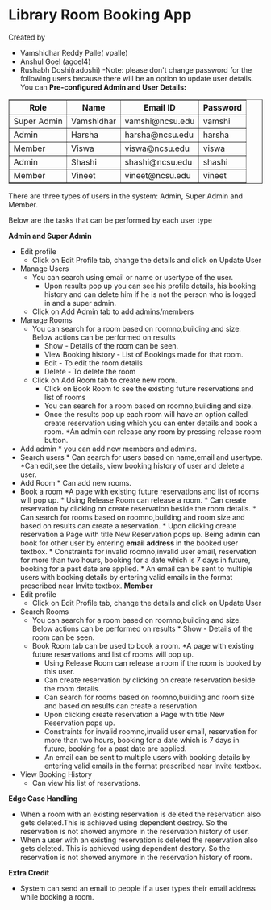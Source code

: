 # Library Room Booking App
Created by 
- Vamshidhar Reddy Palle( vpalle)
- Anshul Goel (agoel4)
- Rushabh Doshi(radoshi)
-Note: please don't change password for the following users because there will be an option to update user details.
You can 
<b>Pre-configured Admin and User Details:</b>
<table border=1>
	<th> Role </th>
	<th> Name </th>
	<th> Email ID </th>
	<th> Password </th>
	<tr> <td> Super Admin <td> Vamshidhar <td>vamshi@ncsu.edu <td> vamshi</tr>
	<tr> <td> Admin <td> Harsha <td>harsha@ncsu.edu <td> harsha</tr>
	<tr> <td> Member <td> Viswa <td>viswa@ncsu.edu <td> viswa</tr>
	<tr> <td> Admin <td> Shashi <td>shashi@ncsu.edu <td> shashi</tr>
	<tr> <td> Member <td> Vineet <td>vineet@ncsu.edu <td> vineet</tr>

</table>

There are three types of users in the system: Admin, Super Admin and Member.

Below are the tasks that can be performed by each user type

<b> Admin and Super Admin</b>
- Edit profile
	* Click on Edit Profile tab, change the details and click on Update User
- Manage Users
	* You can search using email or name or usertype of the user.
        * Upon results pop up you can see his profile details, his booking history and can delete him if he is not the person
          who is logged in and a super admin.
	* Click on Add Admin tab to add admins/members
- Manage Rooms
	* You can search for a room based on roomno,building and size. Below actions can be performed on results
		* Show - Details of the room can be seen.
		* View Booking history - List of Bookings made for that room.
		* Edit - To edit the room details
		* Delete - To delete the room
	* Click on Add Room tab to create new room. 
        * Click on Book Room to see the existing future reservations and list of rooms
        * You can search for a room based on roomno,building and size.
        * Once the results pop up each room will have an option called create reservation using which you can enter details and book a             room.
        *An admin can release any room by pressing release room button.
- Add admin
        * you can add new members and admins.
- Search users
        * Can search for users based on name,email and usertype.
                *Can edit,see the details, view booking history of user and delete a user.
- Add Room
    	* Can add new rooms.
- Book a room
    	*A page with existing future reservations and list of rooms will pop up.
    	* Using Release Room can release a room.
    	* Can create reservation by clicking on create reservation beside the room details.
    	* Can search for rooms based on roomno,building and room size and based on results can create a reservation.
    	* Upon clicking create reservation a Page with title New Reservation pops up. Being admin can book for other user by entering 
    	<b> email address </b> in the booked user textbox.
    	* Constraints for invalid roomno,invalid user email, reservation for more than two hours, booking for a date which is 
       7 days in future, booking for a past date are applied.
    	* An email can be sent to multiple users with booking details by entering valid emails in the format prescribed
      	near Invite textbox. 
<b> Member </b>
- Edit profile
	* Click on Edit Profile tab, change the details and click on Update User
- Search Rooms
  * You can search for a room based on roomno,building and size. Below actions can be performed on results
		  * Show - Details of the room can be seen.
  * Book Room tab can be used to book a room.
    *A page with existing future reservations and list of rooms will pop up.
    * Using Release Room can release a room if the room is booked by this user.
    * Can create reservation by clicking on create reservation beside the room details.
    * Can search for rooms based on roomno,building and room size and based on results can create a reservation.
    * Upon clicking create reservation a Page with title New Reservation pops up. 
    * Constraints for invalid roomno,invalid user email, reservation for more than two hours, booking for a date which is 
       7 days in future, booking for a past date are applied.
    * An email can be sent to multiple users with booking details by entering valid emails in the format prescribed
      near Invite textbox.
- View Booking History
	* Can view his list of reservations.


<b> Edge Case Handling </b>
- When a room with an existing reservation is deleted the reservation also gets deleted.This is achieved using dependent destroy. 
  So the reservation is not showed anymore in the reservation history of user.
- When a user with an existing reservation is deleted the reservation also gets deleted. This is achieved using dependent destory.
  So the reservation is not showed anymore in the reservation history of room. 



<b> Extra Credit </b>
- System can send an email to people if a user types their email address while booking a room.

